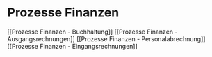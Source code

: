 # Prozesse Finanzen
[[Prozesse Finanzen - Buchhaltung]]
[[Prozesse Finanzen - Ausgangsrechnungen]]
[[Prozesse Finanzen - Personalabrechnung]]
[[Prozesse Finanzen - Eingangsrechnungen]]